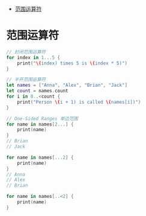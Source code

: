 <!-- @import "[TOC]" {cmd="toc" depthFrom=1 depthTo=6 orderedList=false} -->

<!-- code_chunk_output -->

- [范围运算符](#范围运算符)

<!-- /code_chunk_output -->


# 范围运算符

```swift
// 封闭范围运算符
for index in 1...5 {
    print("\(index) times 5 is \(index * 5)")
}
```

```swift
// 半开范围运算符
let names = ["Anna", "Alex", "Brian", "Jack"]
let count = names.count
for i in 0..<count {
    print("Person \(i + 1) is called \(names[i])")
}
```

```swift
// One-Sided Ranges 单边范围
for name in names[2...] {
    print(name)
}
// Brian
// Jack

for name in names[...2] {
    print(name)
}
// Anna
// Alex
// Brian

for name in names[..<2] {
    print(name)
}
```